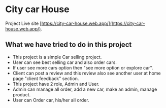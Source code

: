 # City car House

Project Live site [https://city-car-house.web.app/](https://city-car-house.web.app/).

## What we have tried to do in this project
- This project is a simple Car selling project.
- User can see best selling car and also order cars.
- If user see more cars option then "see more option or explore car".
- Client can post a review and this review also see another user at home page "client feedback" section.
- This project have 2 role, Admin and User.
- Admin can manage all order, add a new car, make an admin, manage product.
- User can Order car, his/her all order.